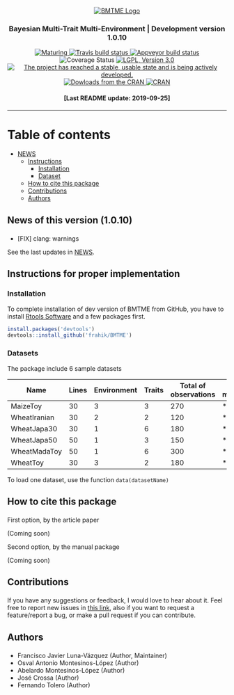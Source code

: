 
<p align="center">

<a href="https://github.com/frahik/BMTME">
<img src="Logo.png" alt="BMTME Logo"/> </a>

<h3 align="center">

Bayesian Multi-Trait Multi-Environment | Development version 1.0.10

</h4>

<p align="center">

<a href="https://www.tidyverse.org/lifecycle/#maturing">
<img src="https://img.shields.io/badge/lifecycle-maturing-blue.svg" alt="Maturing">
</a> <a href="https://travis-ci.org/frahik/BMTME">
<img src="https://travis-ci.org/frahik/BMTME.svg?branch=master" alt="Travis build status">
</a> <a href='https://coveralls.io/github/frahik/BMTME'>
<a href="https://ci.appveyor.com/project/frahik/bmtme">
<img src="https://ci.appveyor.com/api/projects/status/r2vog9sa30yutl5n?svg=true" alt="Appveyor build status">
</a>
<img src='https://coveralls.io/repos/github/frahik/BMTME/badge.svg?branch=master' alt='Coverage Status'/>
</a> <a href="https://www.gnu.org/licenses/lgpl-3.0">
<img src="https://img.shields.io/badge/License-LGPL%20v3-blue.svg" alt="LGPL, Version 3.0">
</a> <a href="http://www.repostatus.org/#active">
<img src="https://www.repostatus.org/badges/latest/active.svg" alt="The project has reached a stable, usable state and is being actively developed.">
</a> <a href="">
<img src="http://cranlogs.r-pkg.org/badges/BMTME" alt="Dowloads from the CRAN">
</a> <a href="https://cran.r-project.org/package=BMTME">
<img src="http://www.r-pkg.org/badges/version-ago/BMTME" alt="CRAN">
</a>

</p>

<h4 align="center">

\[Last README update: 2019-09-25\]

</h4>

</p>

-----

# Table of contents

  - [NEWS](#news)
      - [Instructions](#instructions)
          - [Installation](#install)
          - [Dataset](#data)
      - [How to cite this package](#cite)
      - [Contributions](#contributions)
      - [Authors](#authors)

<h2 id="news">

News of this version (1.0.10)

</h2>

  - \[FIX\] clang: warnings

See the last updates in [NEWS](NEWS.md).

<h2 id="instructions">

Instructions for proper implementation

</h2>

<h3 id="install">

Installation

</h3>

To complete installation of dev version of BMTME from GitHub, you have
to install [Rtools
Software](https://cran.r-project.org/bin/windows/Rtools/) and a few
packages first.

``` r
install.packages('devtools')
devtools::install_github('frahik/BMTME')
```

<h3 id="data">

Datasets

</h3>

The package include 6 sample
datasets

| Name         | Lines | Environment | Traits | Total of observations | ME models | MTME models |
| ------------ | ----- | ----------- | ------ | --------------------- | --------- | ----------- |
| MaizeToy     | 30    | 3           | 3      | 270                   | \*        | \*          |
| WheatIranian | 30    | 2           | 2      | 120                   | \*        | \*          |
| WheatJapa30  | 30    | 1           | 6      | 180                   | \*        |             |
| WheatJapa50  | 50    | 1           | 3      | 150                   | \*        |             |
| WheatMadaToy | 50    | 1           | 6      | 300                   | \*        |             |
| WheatToy     | 30    | 3           | 2      | 180                   | \*        | \*          |

To load one dataset, use the function `data(datasetName)`

<h2 id="cite">

How to cite this package

</h2>

First option, by the article paper

(Coming soon)

Second option, by the manual package

(Coming soon)

<h2 id="contributions">

Contributions

</h2>

If you have any suggestions or feedback, I would love to hear about it.
Feel free to report new issues in [this
link](https://github.com/frahik/BMTME/issues/new), also if you want to
request a feature/report a bug, or make a pull request if you can
contribute.

<h2 id="authors">

Authors

</h2>

  - Francisco Javier Luna-Vázquez (Author, Maintainer)
  - Osval Antonio Montesinos-López (Author)
  - Abelardo Montesinos-López (Author)
  - José Crossa (Author)
  - Fernando Tolero (Author)

